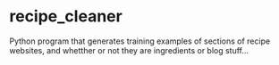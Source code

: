 # recipe_cleaner

Python program that generates training examples of sections of 
recipe websites, and whetther or not they are ingredients or blog
stuff...